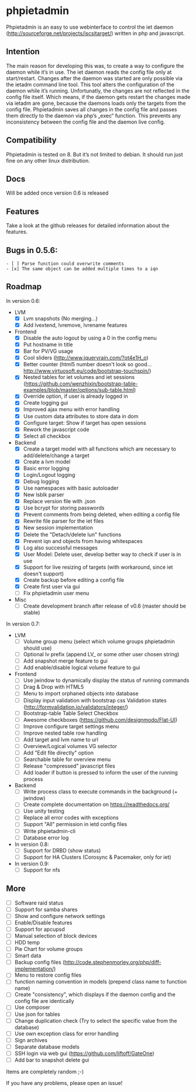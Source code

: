 # phpietadmin
Phpietadmin is an easy to use webinterface to control the iet daemon (http://sourceforge.net/projects/iscsitarget/) written in php and javascript.

## Intention
The main reason for developing this was, to create a way to configure the daemon while it’s in use. The iet daemon reads
the config file only at start/restart. Changes after the daemon was started are only possible via the ietadm command line
tool. This tool alters the configuration of the daemon while it’s running. Unfortunatly, the changes are not reflected
in the config file itself. Which means, if the daemon gets restart the changes made via ietadm are gone, because the
daemons loads only the targets from the config file. Phpietadmin saves all changes in the config file and passes them
directly to the daemon via php’s „exec“ function. This prevents any inconsistency between the config file and the
daemon live config.

## Compatibility
Phpietadmin is tested on 8. But it’s not limited to debian.
It should run just fine on any other linux distribution.

## Docs
Will be added once version 0.6 is released

## Features
Take a look at the github releases for detailed information about the features.

## Bugs in 0.5.6:
    - [ ] Parse function could overwrite comments
    - [x] The same object can be added multiple times to a iqn

## Roadmap
In version 0.6:
* LVM
    - [x] Lvm snapshots (No merging...)
    - [x] Add lvextend, lvremove, lvrename features

* Frontend
    - [x] Disable the auto logout by using a 0 in the config menu
    - [x] Put hostname in title
    - [x] Bar for PV/VG usage
    - [x] Cool sliders (http://www.jqueryrain.com/?ot4e1H_o)
    - [x] Better counter (html5 number doesn't look so good... http://www.virtuosoft.eu/code/bootstrap-touchspin/)
    - [x] Nested tables for iet volumes and iet sessions (https://github.com/wenzhixin/bootstrap-table-examples/blob/master/options/sub-table.html)
    - [x] Override option, if user is already logged in
    - [x] Create logging gui
    - [x] Improved ajax menu with error handling
    - [x] Use custom data attributes to store data in dom
    - [x] Configure target: Show if target has open sessions
    - [x] Rework the javascript code
    - [x] Select all checkbox

* Backend
    - [x] Create a target model with all functions which are necessary to add/delete/change a target
    - [x] Create a lvm model
    - [x] Basic error logging
    - [x] Login/Logout logging
    - [x] Debug logging
    - [x] Use namespaces with basic autoloader
    - [x] New lsblk parser
    - [x] Replace version file with .json
    - [x] Use bcrypt for storing passwords
    - [x] Prevent comments from being deleted, when editing a config file
    - [x] Rewrite file parser for the iet files
    - [x] New session implementation
    - [x] Delete the "Detach/delete lun" functions
    - [x] Prevent iqn and objects from having whitespaces
    - [x] Log also successful messages
    - [x] User Model: Delete user, develop better way to check if user is in use
    - [x] Support for live resizing of targets (with workaround, since iet doesn't support)
    - [x] Create backup before editing a config file
    - [x] Create first user via gui
    - [ ] Fix phpietadmin user menu

* Misc
    - [ ] Create development branch after release of v0.6 (master should be stable)

In version 0.7:
* LVM
    - [ ] Volume group menu (select which volume groups phpietadmin should use)
    - [ ] Optional lv prefix (append LV_ or some other user chosen string)
    - [ ] Add snapshot merge feature to gui
    - [ ] Add enable/disable logical volume feature to gui

* Frontend
    - [ ] Use jwindow to dynamically display the status of running commands
    - [ ] Drag & Drop with HTML5
    - [ ] Menu to import orphaned objects into database
    - [ ] Display input validation with bootstrap css Validation states (http://formvalidation.io/validators/integer/)
    - [ ] Bootstrap-table Table Select Checkbox
    - [ ] Awesome checkboxes (https://github.com/designmodo/Flat-UI)
    - [ ] Improve configure target settings menu
    - [ ] Improve nested table row handling
    - [ ] Add target and lvm name to url
    - [ ] Overview/Logical volumes VG selector
    - [ ] Add "Edit file directly" option
    - [ ] Searchable table for overview menu
    - [ ] Release "compressed" javascript files
    - [ ] Add loader if button is pressed to inform the user of the running process

* Backend
    - [ ] Write process class to execute commands in the background (+ jwindow)
    - [ ] Create complete documentation on https://readthedocs.org/
    - [ ] Use unity testing
    - [ ] Replace all error codes with exceptions
    - [ ] Support "All" permission in ietd config files
    - [ ] Write phpietadmin-cli
    - [ ] Database error log

* In version 0.8:
    - [ ] Support for DRBD (show status)
    - [ ] Support for HA Clusters (Corosync & Pacemaker, only for iet)

* In version 0.9:
    - [ ] Support for nfs

## More
- [ ] Software raid status
- [ ] Support for samba shares
- [ ] Show and configure network settings
- [ ] Enable/Disable features
- [ ] Support for apcupsd
- [ ] Manual selection of block devices
- [ ] HDD temp
- [ ] Pie Chart for volume groups
- [ ] Smart data
- [ ] Backup config files (http://code.stephenmorley.org/php/diff-implementation/)
- [ ] Menu to restore config files
- [ ] function naming convention in models (prepend class name to function name)
- [ ] Create "consistency", which displays if the daemon config and the config file are identically
- [ ] Use composer
- [ ] Use json for tables
- [ ] Change duplication check (Try to select the specific value from the database)
- [ ] Use own exception class for error handling
- [ ] Sign archives
- [ ] Separate database models
- [ ] SSH login via web gui (https://github.com/liftoff/GateOne)
- [ ] Add bar to snapshot delete gui

Items are completely random ;-)

If you have any problems, please open an issue!